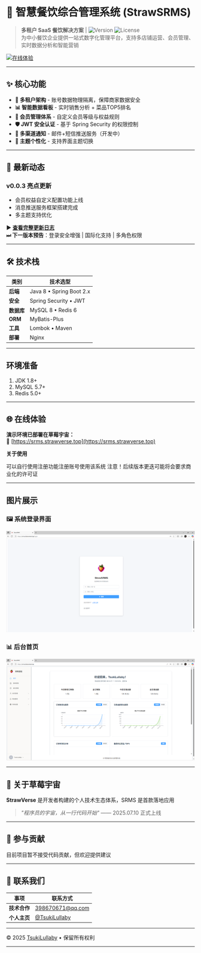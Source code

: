 # 🍓 智慧餐饮综合管理系统 (StrawSRMS)

> **多租户 SaaS 餐饮解决方案** | ![Version](https://img.shields.io/badge/version-v0.0.3-blue) ![License](https://img.shields.io/badge/license-Proprietary-orange)  
> 为中小餐饮企业提供一站式数字化管理平台，支持多店铺运营、会员管理、实时数据分析和智能营销

[![在线体验](https://img.shields.io/badge/在线体验-草莓宇宙-green?style=for-the-badge)](https://srms.strawverse.top)

---

## ✨ 核心功能

- **🔐 多租户架构** - 账号数据物理隔离，保障商家数据安全
- **📊 智能数据看板** - 实时销售分析 + 菜品TOP5排名
- **🎯 会员管理体系** - 自定义会员等级与权益规则
- **🛡️ JWT 安全认证** - 基于 Spring Security 的权限控制
- **📱 多渠道通知** - 邮件+短信推送服务（开发中）
- **🎨 主题个性化** - 支持界面主题切换

---

## 🚩 最新动态

### v0.0.3 亮点更新
- 会员权益自定义配置功能上线
- 消息推送服务框架搭建完成
- 多主题支持优化

**▶ [查看完整更新日志](CHANGELOG.md)**  
**⏭ 下一版本预告**：登录安全增强 | 国际化支持 | 多角色权限

---

## 🛠 技术栈

| 类别        | 技术选型                     |
|-------------|-----------------------------|
| **后端**    | Java 8 • Spring Boot 2.x    |
| **安全**    | Spring Security • JWT       |
| **数据库**  | MySQL 8 • Redis 6           |
| **ORM**     | MyBatis-Plus                |
| **工具**    | Lombok • Maven              |
| **部署**    | Nginx                       |

---

## 环境准备
1. JDK 1.8+
2. MySQL 5.7+
3. Redis 5.0+

---

## 🌐 在线体验

**演示环境已部署在草莓宇宙：**  
🔗 [https://srms.strawverse.top](https://srms.strawverse.top)

**关于使用**

可以自行使用注册功能注册账号使用该系统
注意！后续版本更迭可能将会要求商业化的许可证

---

## 图片展示

### 🖼️ 系统登录界面

![登录界面](images/sc1.png)

### 📊 后台首页

![后台统计](images/sc2.png)

---

## 🍓 关于草莓宇宙

**StrawVerse** 是开发者构建的个人技术生态体系，SRMS 是首款落地应用  
> *"程序员的宇宙，从一行代码开始"* —— 2025.07.10 正式上线

---

## 🤝 参与贡献

目前项目暂不接受代码贡献，但欢迎提供建议

---

## 📮 联系我们

| 事项               | 联系方式                          |
|--------------------|----------------------------------|
| **技术合作**       | 398670671@qq.com              |
| **个人主页**       | [@TsukiLullaby](https://github.com/TsukiLullaby) |

---

© 2025 [TsukiLullaby](https://github.com/TsukiLullaby) • 保留所有权利

---